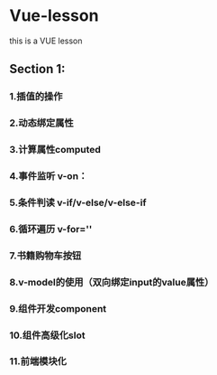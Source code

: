 # Vue-lesson
this is a VUE lesson
  ## Section 1:
   ### 1.插值的操作
   ###  2.动态绑定属性
   ###  3.计算属性computed
   ###  4.事件监听 v-on：
  ###   5.条件判读 v-if/v-else/v-else-if
   ###  6.循环遍历 v-for=''
   ###  7.书籍购物车按钮
  ###   8.v-model的使用（双向绑定input的value属性）
   ###  9.组件开发component
 ###    10.组件高级化slot
   ###  11.前端模块化
